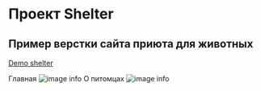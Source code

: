 # Проект Shelter #

## Пример верстки сайта приюта для животных ##
 
[Demo shelter](https://anzhelaabitova.github.io/shelter/)

Главная ![image info](https://anzhelaabitova.github.io/shelter/assets/images/screenshot.png)
О питомцах ![image info](https://anzhelaabitova.github.io/shelter/assets/images/screenshot.png)